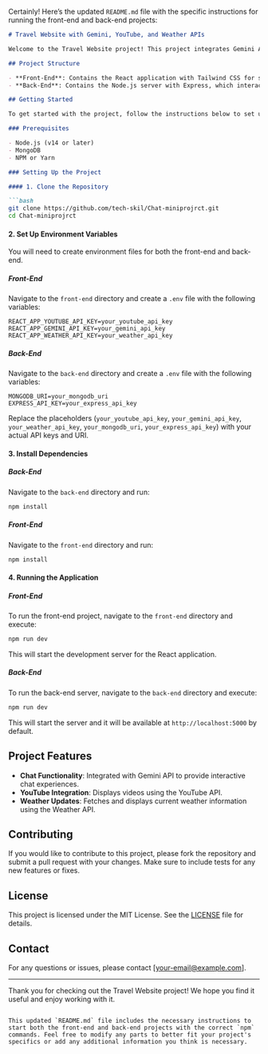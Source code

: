 Certainly! Here’s the updated `README.md` file with the specific instructions for running the front-end and back-end projects:

```markdown
# Travel Website with Gemini, YouTube, and Weather APIs

Welcome to the Travel Website project! This project integrates Gemini API for chat functionality, YouTube API for video content, and Weather API for real-time weather updates. The project is built using React and Tailwind CSS for the front-end and Node.js with Express and MongoDB for the back-end.

## Project Structure

- **Front-End**: Contains the React application with Tailwind CSS for styling.
- **Back-End**: Contains the Node.js server with Express, which interacts with MongoDB and the various APIs.

## Getting Started

To get started with the project, follow the instructions below to set up both the front-end and back-end environments.

### Prerequisites

- Node.js (v14 or later)
- MongoDB
- NPM or Yarn

### Setting Up the Project

#### 1. Clone the Repository

```bash
git clone https://github.com/tech-skil/Chat-miniprojrct.git
cd Chat-miniprojrct
```

#### 2. Set Up Environment Variables

You will need to create environment files for both the front-end and back-end.

##### Front-End

Navigate to the `front-end` directory and create a `.env` file with the following variables:

```
REACT_APP_YOUTUBE_API_KEY=your_youtube_api_key
REACT_APP_GEMINI_API_KEY=your_gemini_api_key
REACT_APP_WEATHER_API_KEY=your_weather_api_key
```

##### Back-End

Navigate to the `back-end` directory and create a `.env` file with the following variables:

```
MONGODB_URI=your_mongodb_uri
EXPRESS_API_KEY=your_express_api_key
```

Replace the placeholders (`your_youtube_api_key`, `your_gemini_api_key`, `your_weather_api_key`, `your_mongodb_uri`, `your_express_api_key`) with your actual API keys and URI.

#### 3. Install Dependencies

##### Back-End

Navigate to the `back-end` directory and run:

```bash
npm install
```

##### Front-End

Navigate to the `front-end` directory and run:

```bash
npm install
```

#### 4. Running the Application

##### Front-End

To run the front-end project, navigate to the `front-end` directory and execute:

```bash
npm run dev
```

This will start the development server for the React application.

##### Back-End

To run the back-end server, navigate to the `back-end` directory and execute:

```bash
npm run dev
```

This will start the server and it will be available at `http://localhost:5000` by default.

## Project Features

- **Chat Functionality**: Integrated with Gemini API to provide interactive chat experiences.
- **YouTube Integration**: Displays videos using the YouTube API.
- **Weather Updates**: Fetches and displays current weather information using the Weather API.

## Contributing

If you would like to contribute to this project, please fork the repository and submit a pull request with your changes. Make sure to include tests for any new features or fixes.

## License

This project is licensed under the MIT License. See the [LICENSE](LICENSE) file for details.

## Contact

For any questions or issues, please contact [your-email@example.com].

---

Thank you for checking out the Travel Website project! We hope you find it useful and enjoy working with it.

```

This updated `README.md` file includes the necessary instructions to start both the front-end and back-end projects with the correct `npm` commands. Feel free to modify any parts to better fit your project's specifics or add any additional information you think is necessary.
